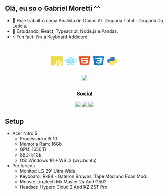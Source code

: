 ## Olá, eu so o Gabriel Moretti ^^

- 🔭 Hoje trabalho coma Analista de Dados At. Drogaria Total - Drogaria Da Leticia. 
- 🌱 Estudando: React, Typescript, Node.js e Pandas.
- ⚡ Fun fact: i'm a Keyboard Addicted 

##

<div style="display: inline_block" align="center"><br>
  <img align="center" alt="Js" height="30" width="40" src="https://raw.githubusercontent.com/devicons/devicon/master/icons/javascript/javascript-plain.svg">
  <!---<img align="center" alt="Rafa-Ts" height="30" width="40" src="https://raw.githubusercontent.com/devicons/devicon/master/icons/typescript/typescript-plain.svg">-->
  <img align="center" alt="Rafa-React" height="30" width="40" src="https://raw.githubusercontent.com/devicons/devicon/master/icons/react/react-original.svg">
  <img align="center" alt="Rafa-HTML" height="30" width="40" src="https://raw.githubusercontent.com/devicons/devicon/master/icons/html5/html5-original.svg">
  <img align="center" alt="Rafa-CSS" height="30" width="40" src="https://raw.githubusercontent.com/devicons/devicon/master/icons/css3/css3-original.svg">
  <img align="center" alt="Rafa-Python" height="30" width="40" src="https://raw.githubusercontent.com/devicons/devicon/master/icons/python/python-original.svg">
</div>

##

<div align="center">
  <a href="https://github.com/GabrielMoretti-BR">
  <img height="180em" src="https://github-readme-stats.vercel.app/api?username=GabrielMoretti-BR&show_icons=true&theme=cobalt&include_all_commits=true&count_private=true"/>
  <!--<img height="180em" src="https://github-readme-stats.vercel.app/api/top-langs/?username=GabrielMoretti-BR&layout=compact&langs_count=7&theme=dracula"/>--->
</div>

##
  
<div align="center"> 
  <h3>Social</h3>
  <a href="https://www.instagram.com/gabriel_moretti/" target="_blank"><img src="https://img.shields.io/badge/-Instagram-%23E4405F?style=for-the-badge&logo=instagram&logoColor=white" target="_blank"></a>
  <a href = "mailto:gabrielmjorge@hotmail.com"><img src="https://img.shields.io/badge/-Gmail-%23333?style=for-the-badge&logo=gmail&logoColor=white" target="_blank"></a>
  <a href="www.linkedin.com/in/gabriel-moretti-br" target="_blank"><img src="https://img.shields.io/badge/-LinkedIn-%230077B5?style=for-the-badge&logo=linkedin&logoColor=white" target="_blank"></a> 
 </div>
  
## Setup
- Acer Nitro 5
  - Processador:i5 10
  - Memoria Ram: 16Gb
  - GPU: 1650Ti
  - SSD: 51Gb
  - OS: Windows 10 + WSL2 (w/Ubuntu)
- Perifericos
  - Monitor: LG 29' Ultra Wide
  - Keyboard: Rk84 - Gateron Browns, Tape Mod and Foan Mod.
  - Mouse: Logitech Mx Master 2s And G502
  - Headset: Hyperx Cloud 2 And KZ ZST Pro
